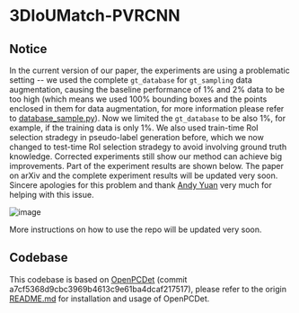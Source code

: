 # 3DIoUMatch-PVRCNN

## Notice

In the current version of our paper, the experiments are using a problematic setting -- we used the complete `gt_database` for `gt_sampling` data augmentation, causing the baseline performance of 1% and 2% data to be too high (which means we used 100% bounding boxes and the points enclosed in them for data augmentation, for more information please refer to [database_sample.py](https://github.com/open-mmlab/OpenPCDet/blob/master/pcdet/datasets/augmentor/database_sampler.py)). Now we limited the `gt_database` to be also 1%, for example, if the training data is only 1%. We also used train-time RoI selection stradegy in pseudo-label generation before, which we now changed to test-time RoI selection stradegy to avoid involving ground truth knowledge. Corrected experiments still show our method can achieve big improvements. Part of the experiment results are shown below. The paper on arXiv and the complete experiment results will be updated very soon. Sincere apologies for this problem and thank [Andy Yuan](https://github.com/AndyYuan96) very much for helping with this issue.

![image](https://user-images.githubusercontent.com/52420115/122535862-8873fe00-d056-11eb-9ad3-bd41d76f6af9.png) 

More instructions on how to use the repo will be updated very soon.

## Codebase

This codebase is based on [OpenPCDet](https://github.com/open-mmlab/OpenPCDet) (commit a7cf5368d9cbc3969b4613c9e61ba4dcaf217517), please refer to the origin [README.md](./README_OpenPCDet.md) for installation and usage of OpenPCDet.

